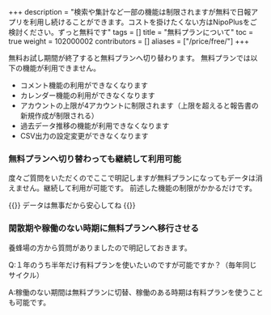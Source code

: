 +++
description = "検索や集計など一部の機能は制限されますが無料で日報アプリを利用し続けることができます。コストを掛けたくない方はNipoPlusをご検討ください。ずっと無料です"
tags = []
title = "無料プランについて"
toc = true
weight = 102000002
contributors = []
aliases = ["/price/free/"]
+++

無料お試し期間が終了すると無料プランへ切り替わります。
無料プランでは以下の機能が利用できません。

- コメント機能の利用ができなくなります
- カレンダー機能の利用ができなくなります
- アカウントの上限が4アカウントに制限されます（上限を超えると報告書の新規作成が制限される）
- 過去データ推移の機能が利用できなくなります
- CSV出力の設定変更ができなくなります

### 無料プランへ切り替わっても継続して利用可能

度々ご質問をいただくのでここで明記しますが無料プランになってもデータは消えません。継続して利用が可能です。
前述した機能の制限がかかるだけです。

{{<alice pos="right" icon="shield">}}
データは無事だから安心してね
{{</alice>}}

### 閑散期や稼働のない時期に無料プランへ移行させる

養蜂場の方から質問がありましたので明記しておきます。

Q:１年のうち半年だけ有料プランを使いたいのですが可能ですか？（毎年同じサイクル）

A:稼働のない期間は無料プランに切替、稼働のある時期は有料プランを使うことも可能です。
